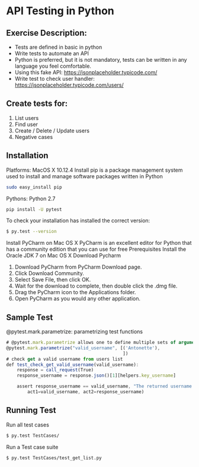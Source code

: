 # API Testing in Python

## Exercise Description: 
* Tests are defined in basic in python
* Write tests to automate an API
* Python is preferred, but it is not mandatory, tests can be written in any language you feel comfortable. 
* Using this fake API: 
	https://jsonplaceholder.typicode.com/ 
* Write test to check user handler: 
	https://jsonplaceholder.typicode.com/users/ 

## Create tests for: 
1. List users
2. Find user
3. Create / Delete / Update users 
4. Negative cases

## Installation
Platforms: MacOS X 10.12.4
Install pip is a package management system used to install and manage software packages written in Python
```sh
sudo easy_install pip
```
Pythons: Python 2.7
```sh
pip install -U pytest
```

To check your installation has installed the correct version:
```sh
$ py.test --version
```
Install PyCharm on Mac OS X
PyCharm is an excellent editor for Python that has a community edition that you can use for free
Prerequisites
Install the Oracle JDK 7 on Mac OS X
Download Pycharm
1. Download PyCharm from PyCharm Download page.
2. Click Download Community.
3. Select Save File, then click OK.
4. Wait for the download to complete, then double click the .dmg file.
5. Drag the PyCharm icon to the Applications folder.
6. Open PyCharm as you would any other application.

## Sample Test
@pytest.mark.parametrize: parametrizing test functions

```js
# @pytest.mark.parametrize allows one to define multiple sets of arguments at the test function
@pytest.mark.parametrize("valid_username", [('Antonette'),
                                            ])
# check get a valid username from users list
def test_check_get_valid_username(valid_username):
    response = call_request(True)
    response_username = response.json()[1][helpers.key_username]

    assert response_username == valid_username, "The returned username is not as expected. Expected:{act1}, Actual: {act2}".format(
        act1=valid_username, act2=response_username)

```

## Running Test
Run all test cases

```sh
$ py.test TestCases/
```

Run a Test case suite
```sh
$ py.test TestCases/test_get_list.py 
```
